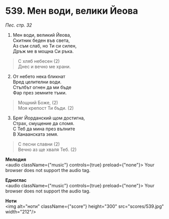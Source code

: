 # 539. Мен води, велики Йеова

_Пес. стр. 32_

1. Мен води, великий Йеова,  
Скитник беден във света,  
Аз съм слаб, но Ти си силен,  
Дръж ме в мощна Си ръка.  

> С хляб небесен (2)  
> Днес и вечно ме храни.  

2. От небето нека бликнат  
Вред целителни води.  
Стълбът огнен да ми бъде  
Фар през земните тъми.  

> Мощний Боже, (2)  
> Моя крепост Ти бъди. (2)

3. Бряг Йорданский щом достигна,  
Страх, смущение да сломя.  
С Теб да мина през вълните  
В Ханаанската земя.  

> С песни славни (2)  
> Вечно аз ще хваля Теб. (2)

**Мелодия**  
<audio className={"music"} controls={true} preload={"none"}>
    <source src="mp3/539.mp3" type="audio/mpeg"/>
    Your browser does not support the audio tag.
</audio>

**Едноглас**  
<audio className={"music"} controls={true} preload={"none"}>
    <source src="transp/539.mp3" type="audio/mpeg"/>
    Your browser does not support the audio tag.
</audio>

**Ноти**  
<img alt="ноти" className={"score"} height="300" src="scores/539.jpg" width="212"/>
